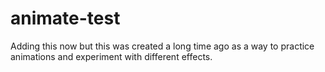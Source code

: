 # animate-test 
Adding this now but this was created a long time ago as a way to practice animations and experiment with different effects.

